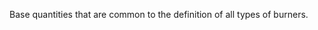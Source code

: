 Base quantities that are common to the definition of all types of burners.

<!-- end of short definition -->

